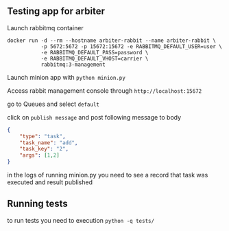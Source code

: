 ## Testing app for arbiter

Launch rabbitmq container
```
docker run -d --rm --hostname arbiter-rabbit --name arbiter-rabbit \
           -p 5672:5672 -p 15672:15672 -e RABBITMQ_DEFAULT_USER=user \
           -e RABBITMQ_DEFAULT_PASS=password \
           -e RABBITMQ_DEFAULT_VHOST=carrier \
           rabbitmq:3-management
```

Launch minion app with `python minion.py`

Access rabbit management console through `http://localhost:15672`

go to Queues and select `default`

click on `publish message` and post following message to body

```json
{
    "type": "task",
    "task_name": "add",
    "task_key": "2",
    "args": [1,2]
}
```

in the logs of running minion.py you need to see a record that task was executed and result published

## Running tests

to run tests you need to execution `python -q tests/`